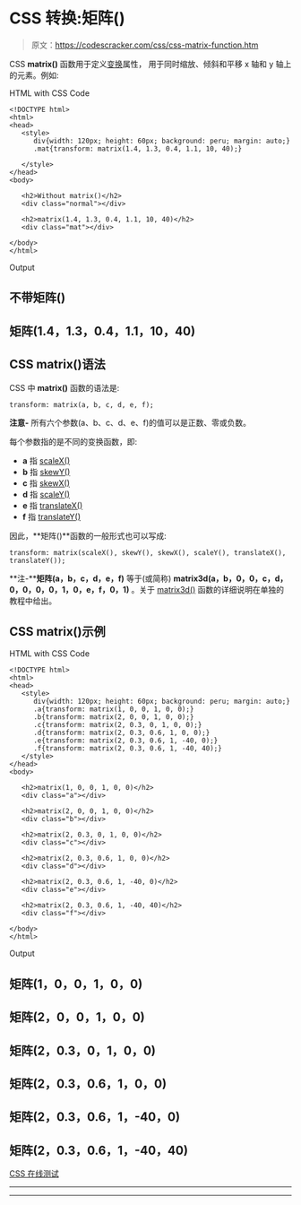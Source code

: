 # CSS 转换:矩阵()

> 原文：<https://codescracker.com/css/css-matrix-function.htm>

CSS **matrix()** 函数用于定义[变换](/css/css-transform.htm)属性， 用于同时缩放、倾斜和平移 x 轴和 y 轴上的元素。例如:

HTML with CSS Code

```
<!DOCTYPE html>
<html>
<head>
   <style>
      div{width: 120px; height: 60px; background: peru; margin: auto;}
      .mat{transform: matrix(1.4, 1.3, 0.4, 1.1, 10, 40);} 

   </style>
</head>
<body>

   <h2>Without matrix()</h2>
   <div class="normal"></div>

   <h2>matrix(1.4, 1.3, 0.4, 1.1, 10, 40)</h2>
   <div class="mat"></div>

</body>
</html>
```

Output

## 不带矩阵()

## 矩阵(1.4，1.3，0.4，1.1，10，40)

## CSS matrix()语法

CSS 中 **matrix()** 函数的语法是:

```
transform: matrix(a, b, c, d, e, f);
```

**注意-** 所有六个参数(a、b、c、d、e、f)的值可以是正数、零或负数。

每个参数指的是不同的变换函数，即:

*   **a** 指 [scaleX()](/css/css-scalex-function.htm)
*   **b** 指 [skewY()](/css/css-skewx-function.htm)
*   **c** 指 [skewX()](/css/css-skewy-function.htm)
*   **d** 指 [scaleY()](/css/css-scaley-function.htm)
*   **e** 指 [translateX()](/css/css-translatex-function.htm)
*   **f** 指 [translateY()](/css/css-translatey-function.htm)

因此，**矩阵()**函数的一般形式也可以写成:

```
transform: matrix(scaleX(), skewY(), skewX(), scaleY(), translateX(), translateY());
```

**注-****矩阵(a，b，c，d，e，f)** 等于(或简称) **matrix3d(a，b，0，0，c，d，0，0，0，0，1，0，e，f，0，1)** 。关于 [matrix3d()](/css/css-matrix3d-function.htm) 函数的详细说明在单独的教程中给出。

## CSS matrix()示例

HTML with CSS Code

```
<!DOCTYPE html>
<html>
<head>
   <style>
      div{width: 120px; height: 60px; background: peru; margin: auto;}
      .a{transform: matrix(1, 0, 0, 1, 0, 0);}
      .b{transform: matrix(2, 0, 0, 1, 0, 0);}
      .c{transform: matrix(2, 0.3, 0, 1, 0, 0);}
      .d{transform: matrix(2, 0.3, 0.6, 1, 0, 0);}
      .e{transform: matrix(2, 0.3, 0.6, 1, -40, 0);}
      .f{transform: matrix(2, 0.3, 0.6, 1, -40, 40);}
   </style>
</head>
<body>

   <h2>matrix(1, 0, 0, 1, 0, 0)</h2>
   <div class="a"></div>

   <h2>matrix(2, 0, 0, 1, 0, 0)</h2>
   <div class="b"></div>

   <h2>matrix(2, 0.3, 0, 1, 0, 0)</h2>
   <div class="c"></div>

   <h2>matrix(2, 0.3, 0.6, 1, 0, 0)</h2>
   <div class="d"></div>

   <h2>matrix(2, 0.3, 0.6, 1, -40, 0)</h2>
   <div class="e"></div>

   <h2>matrix(2, 0.3, 0.6, 1, -40, 40)</h2>
   <div class="f"></div>

</body>
</html>
```

Output

## 矩阵(1，0，0，1，0，0)

## 矩阵(2，0，0，1，0，0)

## 矩阵(2，0.3，0，1，0，0)

## 矩阵(2，0.3，0.6，1，0，0)

## 矩阵(2，0.3，0.6，1，-40，0)

## 矩阵(2，0.3，0.6，1，-40，40)

[CSS 在线测试](/exam/showtest.php?subid=5)

* * *

* * *